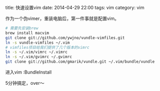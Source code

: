 title: 快速设置vim
date: 2014-04-29 22:00
tags: vim
category: vim

作为一个伪vimer，重装电脑后，第一件事就是配置vim。

```sh
# 需要先安装brew
brew install macvim
git clone git://github.com/ywjno/vundle-vimfiles.git
ln -s vundle-vimfiles ~/.vim
# vimfiles项目给我们提供了几个版本的vimrc
ln -s ~/.vim/vimrc ~/.vimrc
ln -s ~/.vim/gvimrc ~/.gvimrc
git clone git://github.com/gmarik/vundle.git ~/.vim/bundle/vundle
```

进入vim
:BundleInstall


5分钟搞定，over～
